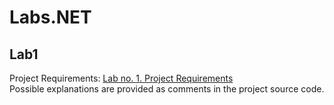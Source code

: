 # Labs.NET

## Lab1

Project Requirements: [Lab no. 1. Project Requirements](https://docs.google.com/document/d/1yvDcGLEIEMuLAceOTZ-n00U9XvVxnUiN/edit)  
Possible explanations are provided as comments in the project source code.
